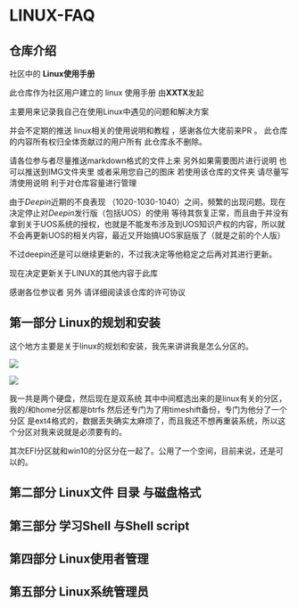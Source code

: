 # LINUX-FAQ 

## 仓库介绍
社区中的 **Linux使用手册**  

此仓库作为社区用户建立的 linux 使用手册 由**XXTX**发起 

主要用来记录我自己在使用Linux中遇见的问题和解决方案

并会不定期的推送 linux相关的使用说明和教程 ，感谢各位大佬前来PR 。
此仓库的内容所有权归全体贡献过的用户所有 此仓库永不删除。

请各位参与者尽量推送markdown格式的文件上来 另外如果需要图片进行说明 也可以推送到IMG文件夹里 或者采用您自己的图床  若使用该仓库的文件夹 请尽量写清使用说明 利于对仓库容量进行管理

由于*Deepin*近期的不良表现 （1020-1030-1040）之间，频繁的出现问题。现在决定停止对*Deepin*发行版（包括UOS）的使用 等待其恢复正常，而且由于并没有拿到关于UOS系统的授权，也就是不能发布涉及到UOS知识产权的内容，所以就不会再更新UOS的相关内容，最近又开始搞UOS家庭版了（就是之前的个人版）

不过deepin还是可以继续更新的，不过我决定等他稳定之后再对其进行更新。

现在决定更新关于LINUX的其他内容于此库 

感谢各位参议者 另外 请详细阅读该仓库的许可协议

## 第一部分 Linux的规划和安装

这个地方主要是关于linux的规划和安装，我先来讲讲我是怎么分区的。

![](https://tututuchuang.oss-cn-beijing.aliyuncs.com/img/2021-05-23_10-45.png)



![](https://tututuchuang.oss-cn-beijing.aliyuncs.com/img/2021-05-23_10-46.png)

我一共是两个硬盘，然后现在是双系统 其中中间框选出来的是linux有关的分区，我的/和home分区都是btrfs 然后还专门为了用timeshift备份，专门为他分了一个分区 是ext4格式的，数据丢失确实太麻烦了，而且我还不想再重装系统，所以这个分区对我来说就是必须要有的。

其次EFI分区就和win10的分区分在一起了。公用了一个空间，目前来说，还是可以的。

## 第二部分 Linux文件 目录 与磁盘格式



## 第三部分 学习Shell 与Shell script 



## 第四部分 Linux使用者管理



## 第五部分 Linux系统管理员